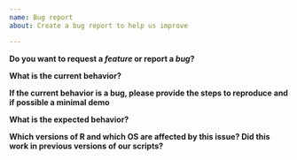 ```yaml
---
name: Bug report
about: Create a bug report to help us improve

---
```


**Do you want to request a *feature* or report a *bug*?**

**What is the current behavior?**

**If the current behavior is a bug, please provide the steps to reproduce and if possible a minimal demo**

**What is the expected behavior?**

**Which versions of R and which OS are affected by this issue? Did this work in previous versions of our scripts?**
